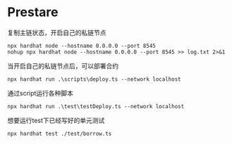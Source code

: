 # Prestare
复制主链状态，开启自己的私链节点
```shell
npx hardhat node --hostname 0.0.0.0 --port 8545
nohup npx hardhat node --hostname 0.0.0.0 --port 8545 >> log.txt 2>&1
```

当开启自己的私链节点后，可以部署合约
```
npx hardhat run .\scripts\deploy.ts --network localhost
```

通过script运行各种脚本
```
npx hardhat run .\test\testDeploy.ts --network localhost
```

想要运行test下已经写好的单元测试
```
npx hardhat test ./test/borrow.ts
```


